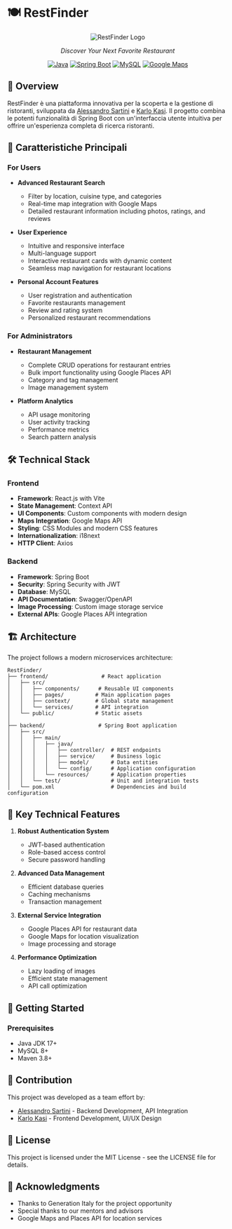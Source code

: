 # 🍽️ RestFinder

<div align="center">

![RestFinder Logo](frontend/public/images/logo.png)

_Discover Your Next Favorite Restaurant_

[![Java](https://img.shields.io/badge/Java-17-orange.svg)](https://www.oracle.com/java/)
[![Spring Boot](https://img.shields.io/badge/Spring%20Boot-3.1-green.svg)](https://spring.io/projects/spring-boot)
[![MySQL](https://img.shields.io/badge/MySQL-8.0-blue.svg)](https://www.mysql.com/)
[![Google Maps](https://img.shields.io/badge/Google%20Maps-API-yellow.svg)](https://developers.google.com/maps)

</div>

## 📖 Overview

RestFinder è una piattaforma innovativa per la scoperta e la gestione di ristoranti, sviluppata da [Alessandro Sartini](https://github.com/alessandro-sartini) e [Karlo Kasi](https://github.com/karlo-kasi). Il progetto combina le potenti funzionalità di Spring Boot con un'interfaccia utente intuitiva per offrire un'esperienza completa di ricerca ristoranti.

## 🌟 Caratteristiche Principali

### For Users

- **Advanced Restaurant Search**

  - Filter by location, cuisine type, and categories
  - Real-time map integration with Google Maps
  - Detailed restaurant information including photos, ratings, and reviews

- **User Experience**

  - Intuitive and responsive interface
  - Multi-language support
  - Interactive restaurant cards with dynamic content
  - Seamless map navigation for restaurant locations

- **Personal Account Features**
  - User registration and authentication
  - Favorite restaurants management
  - Review and rating system
  - Personalized restaurant recommendations

### For Administrators

- **Restaurant Management**

  - Complete CRUD operations for restaurant entries
  - Bulk import functionality using Google Places API
  - Category and tag management
  - Image management system

- **Platform Analytics**
  - API usage monitoring
  - User activity tracking
  - Performance metrics
  - Search pattern analysis

## 🛠️ Technical Stack

### Frontend

- **Framework**: React.js with Vite
- **State Management**: Context API
- **UI Components**: Custom components with modern design
- **Maps Integration**: Google Maps API
- **Styling**: CSS Modules and modern CSS features
- **Internationalization**: i18next
- **HTTP Client**: Axios

### Backend

- **Framework**: Spring Boot
- **Security**: Spring Security with JWT
- **Database**: MySQL
- **API Documentation**: Swagger/OpenAPI
- **Image Processing**: Custom image storage service
- **External APIs**: Google Places API integration

## 🏗️ Architecture

The project follows a modern microservices architecture:

```
RestFinder/
├── frontend/                 # React application
│   ├── src/
│   │   ├── components/      # Reusable UI components
│   │   ├── pages/          # Main application pages
│   │   ├── context/        # Global state management
│   │   └── services/       # API integration
│   └── public/             # Static assets
│
├── backend/                 # Spring Boot application
│   ├── src/
│   │   ├── main/
│   │   │   ├── java/
│   │   │   │   ├── controller/  # REST endpoints
│   │   │   │   ├── service/     # Business logic
│   │   │   │   ├── model/       # Data entities
│   │   │   │   └── config/      # Application configuration
│   │   │   └── resources/       # Application properties
│   │   └── test/                # Unit and integration tests
│   └── pom.xml                  # Dependencies and build configuration
```

## 🌟 Key Technical Features

1. **Robust Authentication System**

   - JWT-based authentication
   - Role-based access control
   - Secure password handling

2. **Advanced Data Management**

   - Efficient database queries
   - Caching mechanisms
   - Transaction management

3. **External Service Integration**

   - Google Places API for restaurant data
   - Google Maps for location visualization
   - Image processing and storage

4. **Performance Optimization**
   - Lazy loading of images
   - Efficient state management
   - API call optimization

## 🚀 Getting Started

### Prerequisites

- Java JDK 17+
- MySQL 8+
- Maven 3.8+

## 🤝 Contribution

This project was developed as a team effort by:

- [Alessandro Sartini](https://github.com/alessandro-sartini) - Backend Development, API Integration
- [Karlo Kasi](https://github.com/karlo-kasi) - Frontend Development, UI/UX Design

## 📝 License

This project is licensed under the MIT License - see the LICENSE file for details.

## 🌟 Acknowledgments

- Thanks to Generation Italy for the project opportunity
- Special thanks to our mentors and advisors
- Google Maps and Places API for location services
